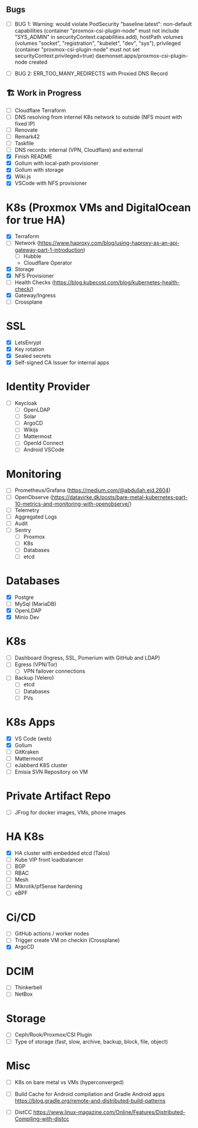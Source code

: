 ## Bugs

- [ ] BUG 1:
Warning: would violate PodSecurity "baseline:latest": non-default capabilities (container "proxmox-csi-plugin-node" must not include "SYS_ADMIN" in securityContext.capabilities.add), hostPath volumes (volumes "socket", "registration", "kubelet", "dev", "sys"), privileged (container "proxmox-csi-plugin-node" must not set securityContext.privileged=true)
daemonset.apps/proxmox-csi-plugin-node created

- [ ] BUG 2:
ERR_TOO_MANY_REDIRECTS with Proxied DNS Record


## 🏗️ Work in Progress

- [ ] Cloudflare Terraform
- [ ] DNS resolving from internel K8s network to outside (NFS mount with fixed IP)
- [ ] Renovate
- [ ] Remark42
- [ ] Taskfile
- [ ] DNS records: internal (VPN, Cloudflare) and external
- [x] Finish README
- [x] Gollum with local-path provisioner 
- [x] Gollum with storage
- [x] Wiki.js
- [x] VSCode with NFS provisioner 

# K8s (Proxmox VMs and DigitalOcean for true HA)
- [x] Terraform
- [ ] Network (https://www.haproxy.com/blog/using-haproxy-as-an-api-gateway-part-1-introduction)
    - [ ] Hubble
    - Cloudflare Operator
- [x] Storage
- [x] NFS Provisioner
- [ ] Health Checks (https://blog.kubecost.com/blog/kubernetes-health-check/)
- [x] Gateway/Ingress
- [ ] Crossplane

# SSL
- [x] LetsEnrypt
- [x] Key rotation
- [x] Sealed secrets
- [x] Self-signed CA Issuer for internal apps

# Identity Provider
- [ ] Keycloak
    - [ ] OpenLDAP
    - [ ] Solar
    - [ ] ArgoCD
    - [ ] Wikijs
    - [ ] Mattermost
    - [ ] OpenId Connect
    - [ ] Android VSCode
 
# Monitoring 
- [ ] Prometheus/Grafana (https://medium.com/@abdullah.eid.2604)
- [ ] OpenObserve (https://datavirke.dk/posts/bare-metal-kubernetes-part-10-metrics-and-monitoring-with-openobserve/)
- [ ] Telemetry
- [ ] Aggregated Logs
- [ ] Audit
- [ ] Sentry
    - [ ] Proxmox
    - [ ] K8s
    - [ ] Databases
    - [ ] etcd

# Databases
- [x] Postgre
- [ ] MySql (MariaDB)
- [x] OpenLDAP
- [x] Minio Dev

# K8s
- [ ] Dashboard (Ingress, SSL, Pomerium with GitHub and LDAP)
- [ ] Egress (VPN/Tor)
    - [ ] VPN failover connections
- [ ] Backup (Velero) 
    - [ ] etcd
    - [ ] Databases
    - [ ] PVs

# K8s Apps
- [x] VS Code (web)
- [x] Gollum
- [ ] GitKraken
- [ ] Mattermost
- [ ] eJabberd K8S cluster
- [ ] Emisia SVN Repository on VM

# Private Artifact Repo
- [ ] JFrog for docker images, VMs, phone images

# HA K8s
- [x] HA cluster with embedded etcd (Talos)
- [ ] Kube VIP front loadbalancer
- [ ] BGP
- [ ] RBAC
- [ ] Mesh
- [ ] Mikrotik/pfSense hardening
- [ ] eBPF

# Ci/CD
- [ ] GitHub actions / worker nodes
- [ ] Trigger create VM on checkin (Crossplane)
- [x] ArgoCD

# DCIM
- [ ] Thinkerbell
- [ ] NetBox

# Storage
- [ ] Ceph/Rook/Proxmox/CSI Plugin
- [ ] Type of storage (fast, slow, archive, backup, block, file, object)

# Misc
- [ ] K8s on bare metal vs VMs (hyperconverged) 
- [ ] Build Cache for Android compilation and Gradle Android apps
https://blog.gradle.org/remote-and-distributed-build-patterns
- [ ] DistCC
https://www.linux-magazine.com/Online/Features/Distributed-Compiling-with-distcc

